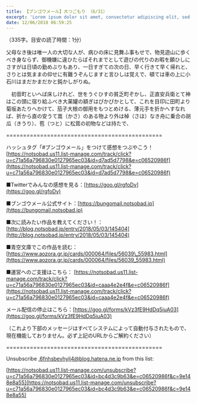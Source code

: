 ```yaml
---
title: 【ブンゴウメール】大つごもり （6/31）
excerpt: 'Lorem ipsum dolor sit amet, consectetur adipiscing elit, sed do eiusmod tempor incididunt ut labore et dolore magna aliqua. Praesent elementum facilisis leo vel fringilla est ullamcorper eget. At imperdiet dui accumsan sit amet nulla facilisi morbi tempus.'
date: 12/06/2018 06:59:25
---
```


（335字。目安の読了時間：1分）

父母なき後は唯一人の大切な人が、病ひの床に見舞ふ事もせで、物見遊山に歩くべき身ならず、御機嫌に違ひたらばそれまでとして遊びの代りのお暇を願ひしにさすがは日頃の勤めぶりもあり、一日すぎての次の日、早く行きて早く帰れと、さりとは気ままの仰せに有難うぞんじますと言ひしは覚えで、頓ては車の上に小石川はまだかまだかと鈍かしがりぬ。

　初音町といへば床しけれど、世をうぐひすの貧乏町ぞかし、正直安兵衛とて神はこの頭に宿り給ふべき大薬罐の額ぎはぴかぴかとして、これを目印に田町より菊坂あたりへかけて、茄子大根の御用をもつとめける、薄元手を折かへすなれば、折から直の安うて嵩（かさ）のある物より外は棹（さほ）なき舟に乗合の胡瓜（きうり）、苞（つと）に松茸の初物などは持たで、

\==============================================

ハッシュタグ「#ブンゴウメール」をつけて感想をつぶやこう！ [https://notsobad.us11.list-manage.com/track/click?u=c71a56a796830e0127965ec03&id=d7ad5d7798&e=c06520986f](https://notsobad.us11.list-manage.com/track/click?u=c71a56a796830e0127965ec03&id=d7ad5d7798&e=c06520986f)

■Twitterでみんなの感想を見る：[https://goo.gl/rgfoDv](https://goo.gl/rgfoDv)

■ブンゴウメール公式サイト：[https://bungomail.notsobad.jp](https://bungomail.notsobad.jp)

■次に読みたい作品を教えてください！：[http://blog.notsobad.jp/entry/2018/05/03/145404](http://blog.notsobad.jp/entry/2018/05/03/145404)

■青空文庫でこの作品を読む：[https://www.aozora.gr.jp/cards/000064/files/56039\_55983.html](https://www.aozora.gr.jp/cards/000064/files/56039_55983.html)

■運営へのご支援はこちら： [https://notsobad.us11.list-manage.com/track/click?u=c71a56a796830e0127965ec03&id=caaa4e2e4f&e=c06520986f](https://notsobad.us11.list-manage.com/track/click?u=c71a56a796830e0127965ec03&id=caaa4e2e4f&e=c06520986f)

メール配信の停止はこちら：[https://goo.gl/forms/kVz3fE9HdDq5iuA03](https://goo.gl/forms/kVz3fE9HdDq5iuA03)

（これより下部のメッセージはすべてシステムによって自動付与されたもので、現在機能しておりません。必ず上記のURLからご解約ください）

\==============================================

Unsubscribe .6fnhsbevhylj4@blog.hatena.ne.jp from this list:

[https://notsobad.us11.list-manage.com/unsubscribe?u=c71a56a796830e0127965ec03&id=bc4d3c9b63&e=c06520986f&c=9e148e8a55](https://notsobad.us11.list-manage.com/unsubscribe?u=c71a56a796830e0127965ec03&id=bc4d3c9b63&e=c06520986f&c=9e148e8a55)